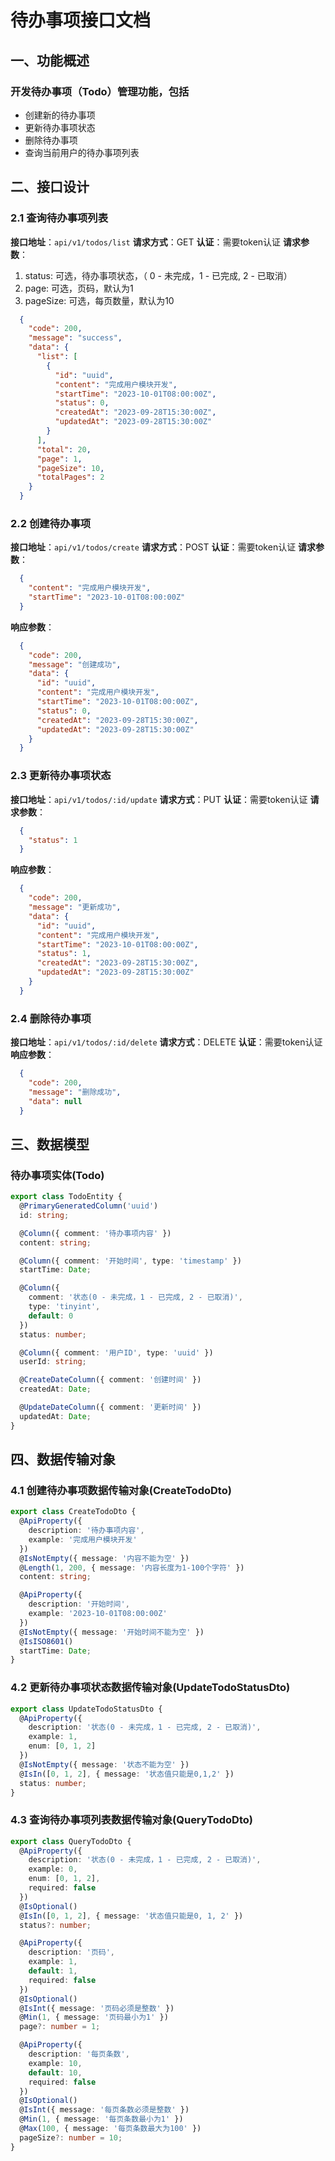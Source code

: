 # 待办事项接口文档

## 一、功能概述

### 开发待办事项（Todo）管理功能，包括

- 创建新的待办事项
- 更新待办事项状态
- 删除待办事项
- 查询当前用户的待办事项列表

## 二、接口设计

### 2.1 查询待办事项列表

**接口地址**：`api/v1/todos/list`
**请求方式**：GET
**认证**：需要token认证
**请求参数**：

1. status: 可选，待办事项状态，（ 0 - 未完成，1 - 已完成, 2 - 已取消）
1. page: 可选，页码，默认为1
1. pageSize: 可选，每页数量，默认为10

```json
  {
    "code": 200,
    "message": "success",
    "data": {
      "list": [
        {
          "id": "uuid",
          "content": "完成用户模块开发",
          "startTime": "2023-10-01T08:00:00Z",
          "status": 0,
          "createdAt": "2023-09-28T15:30:00Z",
          "updatedAt": "2023-09-28T15:30:00Z"
        }
      ],
      "total": 20,
      "page": 1,
      "pageSize": 10,
      "totalPages": 2
    }
  }
  ```

### 2.2 创建待办事项

**接口地址**：`api/v1/todos/create`
**请求方式**：POST
**认证**：需要token认证
**请求参数**：

```json
  {
    "content": "完成用户模块开发",
    "startTime": "2023-10-01T08:00:00Z"
  }
  ```

**响应参数**：

```json
  {
    "code": 200,
    "message": "创建成功",
    "data": {
      "id": "uuid",
      "content": "完成用户模块开发",
      "startTime": "2023-10-01T08:00:00Z",
      "status": 0,
      "createdAt": "2023-09-28T15:30:00Z",
      "updatedAt": "2023-09-28T15:30:00Z"
    }
  }
  ```

### 2.3 更新待办事项状态

**接口地址**：`api/v1/todos/:id/update`
**请求方式**：PUT
**认证**：需要token认证
**请求参数**：

```json
  {
    "status": 1
  }
  ```

**响应参数**：

```json
  {
    "code": 200,
    "message": "更新成功",
    "data": {
      "id": "uuid",
      "content": "完成用户模块开发",
      "startTime": "2023-10-01T08:00:00Z",
      "status": 1,
      "createdAt": "2023-09-28T15:30:00Z",
      "updatedAt": "2023-09-28T15:30:00Z"
    }
  }
  ```

### 2.4 删除待办事项

**接口地址**：`api/v1/todos/:id/delete`
**请求方式**：DELETE
**认证**：需要token认证
**响应参数**：

```json
  {
    "code": 200,
    "message": "删除成功",
    "data": null
  }
  ```

## 三、数据模型

### 待办事项实体(Todo)

```typescript
export class TodoEntity {
  @PrimaryGeneratedColumn('uuid')
  id: string;

  @Column({ comment: '待办事项内容' })
  content: string;

  @Column({ comment: '开始时间', type: 'timestamp' })
  startTime: Date;

  @Column({
    comment: '状态(0 - 未完成，1 - 已完成, 2 - 已取消)',
    type: 'tinyint',
    default: 0
  })
  status: number;

  @Column({ comment: '用户ID', type: 'uuid' })
  userId: string;

  @CreateDateColumn({ comment: '创建时间' })
  createdAt: Date;

  @UpdateDateColumn({ comment: '更新时间' })
  updatedAt: Date;
}
```

## 四、数据传输对象

### 4.1 创建待办事项数据传输对象(CreateTodoDto)

```typescript
export class CreateTodoDto {
  @ApiProperty({
    description: '待办事项内容',
    example: '完成用户模块开发'
  })
  @IsNotEmpty({ message: '内容不能为空' })
  @Length(1, 200, { message: '内容长度为1-100个字符' })
  content: string;

  @ApiProperty({
    description: '开始时间',
    example: '2023-10-01T08:00:00Z'
  })
  @IsNotEmpty({ message: '开始时间不能为空' })
  @IsISO8601()
  startTime: Date;
}
```

### 4.2 更新待办事项状态数据传输对象(UpdateTodoStatusDto)

```typescript
export class UpdateTodoStatusDto {
  @ApiProperty({
    description: '状态(0 - 未完成，1 - 已完成, 2 - 已取消)',
    example: 1,
    enum: [0, 1, 2]
  })
  @IsNotEmpty({ message: '状态不能为空' })
  @IsIn([0, 1, 2], { message: '状态值只能是0,1,2' })
  status: number;
}
```

### 4.3 查询待办事项列表数据传输对象(QueryTodoDto)

```typescript
export class QueryTodoDto {
  @ApiProperty({
    description: '状态(0 - 未完成，1 - 已完成, 2 - 已取消)',
    example: 0,
    enum: [0, 1, 2],
    required: false
  })
  @IsOptional()
  @IsIn([0, 1, 2], { message: '状态值只能是0, 1, 2' })
  status?: number;

  @ApiProperty({
    description: '页码',
    example: 1,
    default: 1,
    required: false
  })
  @IsOptional()
  @IsInt({ message: '页码必须是整数' })
  @Min(1, { message: '页码最小为1' })
  page?: number = 1;

  @ApiProperty({
    description: '每页条数',
    example: 10,
    default: 10,
    required: false
  })
  @IsOptional()
  @IsInt({ message: '每页条数必须是整数' })
  @Min(1, { message: '每页条数最小为1' })
  @Max(100, { message: '每页条数最大为100' })
  pageSize?: number = 10;
}
```

